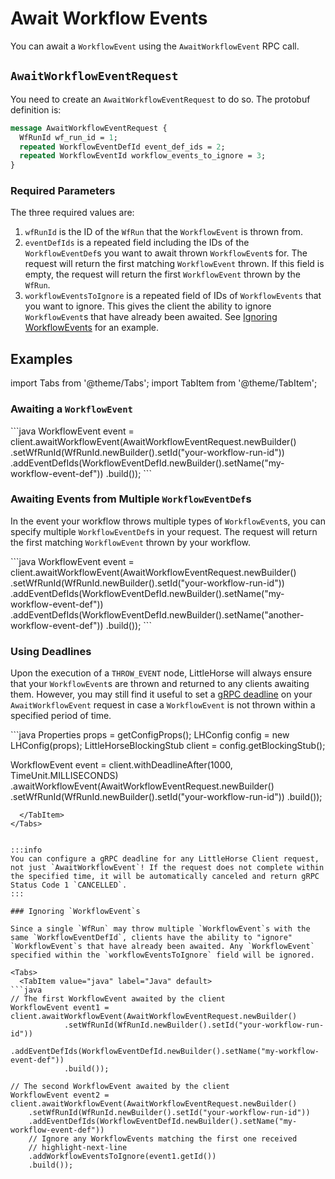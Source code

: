 # Await Workflow Events

You can await a `WorkflowEvent` using the `AwaitWorkflowEvent` RPC call.

## `AwaitWorkflowEventRequest`

You need to create an `AwaitWorkflowEventRequest` to do so. The protobuf definition is:

```protobuf
message AwaitWorkflowEventRequest {
  WfRunId wf_run_id = 1;
  repeated WorkflowEventDefId event_def_ids = 2;
  repeated WorkflowEventId workflow_events_to_ignore = 3;
}
```

### Required Parameters

The three required values are:

1. `wfRunId` is the ID of the `WfRun` that the `WorkflowEvent` is thrown from.
2. `eventDefIds` is a repeated field including the IDs of the `WorkflowEventDef`s you want to await thrown `WorkflowEvent`s for. The request will return the first matching `WorkflowEvent` thrown. If this field is empty, the request will return the first `WorkflowEvent` thrown by the `WfRun`.
3. `workflowEventsToIgnore` is a repeated field of IDs of `WorkflowEvents` that you want to ignore. This gives the client the ability to ignore `WorkflowEvent`s that have already been awaited. See [Ignoring WorkflowEvents](#ignoring-workflowevents) for an example.

## Examples

import Tabs from '@theme/Tabs';
import TabItem from '@theme/TabItem'; 

### Awaiting a `WorkflowEvent`

<Tabs>
  <TabItem value="java" label="Java" default>
```java
WorkflowEvent event = client.awaitWorkflowEvent(AwaitWorkflowEventRequest.newBuilder()
            .setWfRunId(WfRunId.newBuilder().setId("your-workflow-run-id"))
            .addEventDefIds(WorkflowEventDefId.newBuilder().setName("my-workflow-event-def"))
            .build());
```
  </TabItem>
</Tabs>

### Awaiting Events from Multiple `WorkflowEventDef`s

In the event your workflow throws multiple types of `WorkflowEvent`s, you can specify multiple `WorkflowEventDef`s in your request. The request will return the first matching `WorkflowEvent` thrown by your workflow.

<Tabs>
  <TabItem value="java" label="Java" default>
```java
WorkflowEvent event = client.awaitWorkflowEvent(AwaitWorkflowEventRequest.newBuilder()
            .setWfRunId(WfRunId.newBuilder().setId("your-workflow-run-id"))
            .addEventDefIds(WorkflowEventDefId.newBuilder().setName("my-workflow-event-def"))
            .addEventDefIds(WorkflowEventDefId.newBuilder().setName("another-workflow-event-def"))
            .build());
```
  </TabItem>
</Tabs>

### Using Deadlines

Upon the execution of a `THROW_EVENT` node, LittleHorse will always ensure that your `WorkflowEvent`s are thrown and returned to any clients awaiting them. However, you may still find it useful to set a [gRPC deadline](https://grpc.io/docs/guides/deadlines/) on your `AwaitWorkflowEvent` request in case a `WorkflowEvent` is not thrown within a specified period of time.

<Tabs>
  <TabItem value="java" label="Java" default>
```java
Properties props = getConfigProps();
LHConfig config = new LHConfig(props);
LittleHorseBlockingStub client = config.getBlockingStub();

WorkflowEvent event = client.withDeadlineAfter(1000, TimeUnit.MILLISECONDS)
                .awaitWorkflowEvent(AwaitWorkflowEventRequest.newBuilder()
                        .setWfRunId(WfRunId.newBuilder().setId("your-workflow-run-id"))
                        .build());
```
  </TabItem>
</Tabs>


:::info
You can configure a gRPC deadline for any LittleHorse Client request, not just `AwaitWorkflowEvent`! If the request does not complete within the specified time, it will be automatically canceled and return gRPC Status Code 1 `CANCELLED`. 
:::

### Ignoring `WorkflowEvent`s

Since a single `WfRun` may throw multiple `WorkflowEvent`s with the same `WorkflowEventDefId`, clients have the ability to "ignore" `WorkflowEvent`s that have already been awaited. Any `WorkflowEvent` specified within the `workflowEventsToIgnore` field will be ignored.

<Tabs>
  <TabItem value="java" label="Java" default>
```java
// The first WorkflowEvent awaited by the client
WorkflowEvent event1 = client.awaitWorkflowEvent(AwaitWorkflowEventRequest.newBuilder()
            .setWfRunId(WfRunId.newBuilder().setId("your-workflow-run-id"))
            .addEventDefIds(WorkflowEventDefId.newBuilder().setName("my-workflow-event-def"))
            .build());

// The second WorkflowEvent awaited by the client
WorkflowEvent event2 = client.awaitWorkflowEvent(AwaitWorkflowEventRequest.newBuilder()
    .setWfRunId(WfRunId.newBuilder().setId("your-workflow-run-id"))
    .addEventDefIds(WorkflowEventDefId.newBuilder().setName("my-workflow-event-def"))
    // Ignore any WorkflowEvents matching the first one received
    // highlight-next-line
    .addWorkflowEventsToIgnore(event1.getId())
    .build());
```
  </TabItem>
</Tabs>

